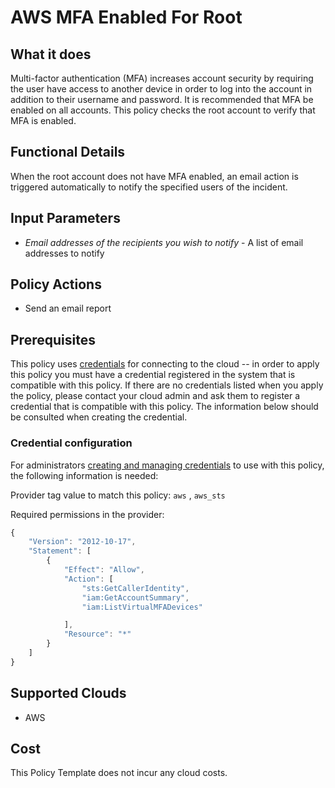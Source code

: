 # AWS MFA Enabled For Root

## What it does

Multi-factor authentication (MFA) increases account security by requiring the user have access to another device in order to log into the account in addition to their username and password. It is recommended that MFA be enabled on all accounts. This policy checks the root account to verify that MFA is enabled.

## Functional Details

When the root account does not have MFA enabled, an email action is triggered automatically to notify the specified users of the incident.

## Input Parameters

- *Email addresses of the recipients you wish to notify* - A list of email addresses to notify

## Policy Actions

- Send an email report

## Prerequisites

This policy uses [credentials](https://docs.rightscale.com/policies/users/guides/credential_management.html) for connecting to the cloud -- in order to apply this policy you must have a credential registered in the system that is compatible with this policy. If there are no credentials listed when you apply the policy, please contact your cloud admin and ask them to register a credential that is compatible with this policy. The information below should be consulted when creating the credential.

### Credential configuration

For administrators [creating and managing credentials](https://docs.rightscale.com/policies/users/guides/credential_management.html) to use with this policy, the following information is needed:

Provider tag value to match this policy: `aws` , `aws_sts`

Required permissions in the provider:

```javascript
{
    "Version": "2012-10-17",
    "Statement": [
        {
            "Effect": "Allow",
            "Action": [
                "sts:GetCallerIdentity",
                "iam:GetAccountSummary",
                "iam:ListVirtualMFADevices"

            ],
            "Resource": "*"
        }
    ]
}
```

## Supported Clouds

- AWS

## Cost

This Policy Template does not incur any cloud costs.
